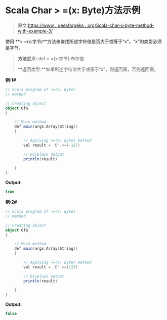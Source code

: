 # Scala Char > =(x: Byte)方法示例

> 原文:[https://www . geesforgeks . org/Scala-char-x-byte-method-with-example-3/](https://www.geeksforgeeks.org/scala-char-x-byte-method-with-example-3/)

使用 **> =(x:字节)**方法来查找所述字符值是否大于或等于“x”。“x”的类型必须是字节。

> **方法定义:** def > =(x:字节):布尔值
> 
> **返回类型:**如果所述字符值大于或等于“x”，则返回真，否则返回假。

**例:1#**

```scala
// Scala program of >=(x: Byte)
// method

// Creating object
object GfG
{ 

    // Main method
    def main(args:Array[String])
    {

        // Applying >=(x: Byte) method 
        val result = 'D'.>=(-127)

        // Displays output
        println(result)

    }
} 
```

**Output:**

```scala
true

```

**例:2#**

```scala
// Scala program of >=(x: Byte)
// method

// Creating object
object GfG
{ 

    // Main method
    def main(args:Array[String])
    {

        // Applying >=(x: Byte) method
        val result = 'D'.>=(123)

        // Displays output
        println(result)

    }
} 
```

**Output:**

```scala
false

```